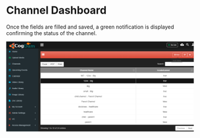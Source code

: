 # Channel Dashboard

Once the fields are filled and saved, a green notification is displayed confirming the status of the channel.

![](../../../.gitbook/assets/image%20%2837%29.png)

